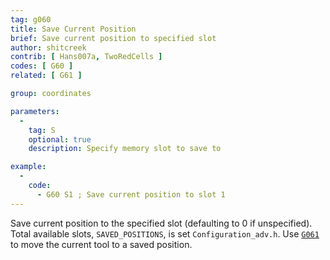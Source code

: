 ```yaml
---
tag: g060
title: Save Current Position
brief: Save current position to specified slot
author: shitcreek
contrib: [ Hans007a, TwoRedCells ]
codes: [ G60 ]
related: [ G61 ]

group: coordinates

parameters:
  -
    tag: S
    optional: true
    description: Specify memory slot to save to

example:
  -
    code:
      - G60 S1 ; Save current position to slot 1
---
```


Save current position to the specified slot (defaulting to 0 if unspecified). Total available slots, `SAVED_POSITIONS`, is set `Configuration_adv.h`. Use [`G061`](/docs/gcode/G0061.html) to move the current tool to a saved position.

